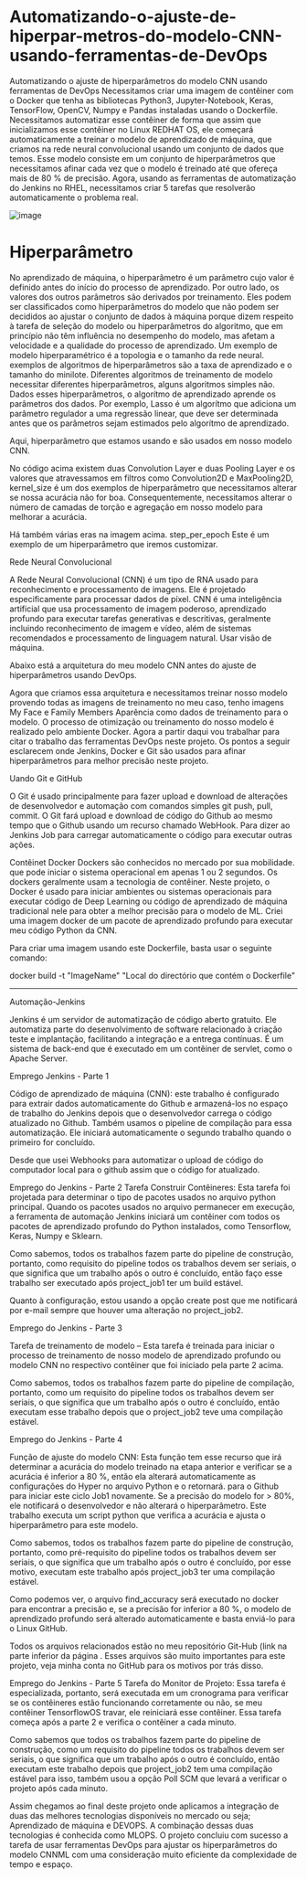# Automatizando-o-ajuste-de-hiperpar-metros-do-modelo-CNN-usando-ferramentas-de-DevOps

Automatizando o ajuste de hiperparâmetros do modelo CNN usando ferramentas de DevOps
Necessitamos criar uma imagem de contêiner com o Docker que tenha as bibliotecas Python3, Jupyter-Notebook, Keras, TensorFlow, OpenCV, Numpy e Pandas instaladas usando o Dockerfile. Necessitamos automatizar esse contêiner de forma que assim que inicializamos esse contêiner no Linux REDHAT OS, ele começará automaticamente a treinar o modelo de aprendizado de máquina, que criamos na rede neural convolucional usando um conjunto de dados que temos. Esse modelo consiste em um conjunto de hiperparâmetros que necessitamos afinar cada vez que o modelo é treinado até que ofereça mais de 80 % de precisão. Agora, usando as ferramentas de automatização do Jenkins no RHEL, necessitamos criar 5 tarefas que resolverão automaticamente o problema real.

 ![image](https://user-images.githubusercontent.com/90334631/180627230-50c8cc7b-1423-4be1-8f42-bcae9442f257.png)

# Hiperparâmetro

No aprendizado de máquina, o hiperparâmetro é um parâmetro cujo valor é definido antes do início do processo de aprendizado. Por outro lado, os valores dos outros parâmetros são derivados por treinamento. Eles podem ser classificados como hiperparâmetros do modelo que não podem ser decididos ao ajustar o conjunto de dados à máquina porque dizem respeito à tarefa de seleção do modelo ou hiperparâmetros do algoritmo, que em princípio não têm influência no desempenho do modelo, mas afetam a velocidade e a qualidade do processo de aprendizado. Um exemplo de modelo hiperparamétrico é a topologia e o tamanho da rede neural. exemplos de algoritmos de hiperparâmetros são a taxa de aprendizado e o tamanho do minilote.
Diferentes algoritmos de treinamento de modelo necessitar diferentes hiperparâmetros, alguns algoritmos simples não. Dados esses hiperparâmetros, o algorítmo de aprendizado aprende os parâmetros dos dados. Por exemplo, Lasso é um algorítmo que adiciona um parâmetro regulador a uma regressão linear, que deve ser determinada antes que os parâmetros sejam estimados pelo algorítmo de aprendizado.

Aqui, hiperparâmetro que estamos usando e são usados em nosso modelo CNN.

 

No código acima existem duas Convolution Layer e duas Pooling Layer e os valores que atravessamos em filtros como Convolution2D e MaxPooling2D, kernel_size é um dos exemplos de hiperparâmetro que necessitamos alterar se nossa acurácia não for boa. Consequentemente, necessitamos alterar o número de camadas de torção e agregação em nosso modelo para melhorar a acurácia.

 

Há também várias eras na imagem acima. step_per_epoch Este é um exemplo de um hiperparâmetro que iremos customizar.


Rede Neural Convolucional

A Rede Neural Convolucional (CNN) é um tipo de RNA usado para reconhecimento e processamento de imagens. Ele é projetado especificamente para processar dados de píxel. CNN é uma inteligência artificial que usa processamento de imagem poderoso, aprendizado profundo para executar tarefas generativas e descritivas, geralmente incluindo reconhecimento de imagem e vídeo, além de sistemas recomendados e processamento de linguagem natural. Usar visão de máquina.

Abaixo está a arquitetura do meu modelo CNN antes do ajuste de hiperparâmetros usando DevOps.

 

Agora que criamos essa arquitetura e necessitamos treinar nosso modelo provendo todas as imagens de treinamento no meu caso, tenho imagens My Face e Family Members Aparência como dados de treinamento para o modelo. O processo de otimização ou treinamento do nosso modelo é realizado pelo ambiente Docker. Agora a partir daqui vou trabalhar para citar o trabalho das ferramentas DevOps neste projeto. Os pontos a seguir esclarecem onde Jenkins, Docker e Git são usados para afinar hiperparâmetros para melhor precisão neste projeto.

Uando Git e GitHub

O Git é usado principalmente para fazer upload e download de alterações de desenvolvedor e automação com comandos simples git push, pull, commit. O Git fará upload e download de código do Github ao mesmo tempo que o Github usando um recurso chamado WebHook. Para dizer ao Jenkins Job para carregar automaticamente o código para executar outras ações. 

Contêinet Docker
Dockers são conhecidos no mercado por sua mobilidade. que pode iniciar o sistema operacional em apenas 1 ou 2 segundos. Os dockers geralmente usam a tecnologia de contêiner. Neste projeto, o Docker é usado para iniciar ambientes ou sistemas operacionais para executar código de Deep Learning ou código de aprendizado de máquina tradicional nele para obter a melhor precisão para o modelo de ML. Criei uma imagem docker de um pacote de aprendizado profundo para executar meu código Python da CNN.

 
Para criar uma imagem usando este Dockerfile, basta usar o seguinte comando:

docker build -t "ImageName" "Local do directório que contém o Dockerfile"

- - - - - - - - - - - - - - - - - - - - - - - - - - - - - - - - - - - - - - - - - - - - - - - - - - - - - - - - - - - - - - - -

Automação-Jenkins

Jenkins é um servidor de automatização de código aberto gratuito. Ele automatiza parte do desenvolvimento de software relacionado à criação teste e implantação, facilitando a integração e a entrega contínuas. É um sistema de back-end que é executado em um contêiner de servlet, como o Apache Server.

Emprego Jenkins  - Parte 1

Código de aprendizado de máquina (CNN): este trabalho é configurado para extrair dados automaticamente do Github e armazená-los no espaço de trabalho do Jenkins depois que o desenvolvedor carrega o código atualizado no Github. Também usamos o pipeline de compilação para essa automatização. Ele iniciará automaticamente o segundo trabalho quando o primeiro for concluído.
 
Desde que usei Webhooks para automatizar o upload de código do computador local para o github assim que o código for atualizado.

 





Emprego do Jenkins - Parte 2
Tarefa Construir Contêineres: Esta tarefa foi projetada para determinar o tipo de pacotes usados no arquivo python principal. Quando os pacotes usados no arquivo permanecer em execução, a ferramenta de automação Jenkins iniciará um contêiner com todos os pacotes de aprendizado profundo do Python instalados, como Tensorflow, Keras, Numpy e Sklearn.
 
Como sabemos, todos os trabalhos fazem parte do pipeline de construção, portanto, como requisito do pipeline todos os trabalhos devem ser seriais, o que significa que um trabalho após o outro é concluído, então faço esse trabalho ser executado após project_job1 ter um build estável.
 
Quanto à configuração, estou usando a opção create post que me notificará por e-mail sempre que houver uma alteração no project_job2.
 


Emprego do Jenkins - Parte 3

Tarefa de treinamento de modelo – Esta tarefa é treinada para iniciar o processo de treinamento de nosso modelo de aprendizado profundo ou modelo CNN no respectivo contêiner que foi iniciado pela parte 2 acima.
 
Como sabemos, todos os trabalhos fazem parte do pipeline de compilação, portanto, como um requisito do pipeline todos os trabalhos devem ser seriais, o que significa que um trabalho após o outro é concluído, então executam esse trabalho depois que o project_job2 teve uma compilação estável.
 

Emprego do Jenkins - Parte 4

Função de ajuste do modelo CNN: Esta função tem esse recurso que irá determinar a acurácia do modelo treinado na etapa anterior e verificar se a acurácia é inferior a 80 %, então ela alterará automaticamente as configurações do Hyper no arquivo Python e o retornará. para o Github para iniciar este ciclo Job1 novamente. Se a precisão do modelo for > 80%, ele notificará o desenvolvedor e não alterará o hiperparâmetro. Este trabalho executa um script python que verifica a acurácia e ajusta o hiperparâmetro para este modelo.
 

Como sabemos, todos os trabalhos fazem parte do pipeline de construção, portanto, como pré-requisito do pipeline todos os trabalhos devem ser seriais, o que significa que um trabalho após o outro é concluído, por esse motivo, executam este trabalho após project_job3 ter uma compilação estável.
 
Como podemos ver, o arquivo find_accuracy será executado no docker para encontrar a precisão e, se a precisão for inferior a 80 %, o modelo de aprendizado profundo será alterado automaticamente e basta enviá-lo para o Linux GitHub.

Todos os arquivos relacionados estão no meu repositório Git-Hub (link na parte inferior da página . Esses arquivos são muito importantes para este projeto, veja minha conta no GitHub para os motivos por trás disso.

Emprego do Jenkins - Parte 5
Tarefa do Monitor de Projeto: Essa tarefa é especializada, portanto, será executada em um cronograma para verificar se os contêineres estão funcionando corretamente ou não, se meu contêiner TensorflowOS travar, ele reiniciará esse contêiner. Essa tarefa começa após a parte 2 e verifica o contêiner a cada minuto.
 

Como sabemos que todos os trabalhos fazem parte do pipeline de construção, como um requisito do pipeline todos os trabalhos devem ser seriais, o que significa que um trabalho após o outro é concluído, então executam este trabalho depois que project_job2 tem uma compilação estável para isso, também usou a opção Poll SCM que levará a verificar o projeto após cada minuto.
 

Assim chegamos ao final deste projeto onde aplicamos a integração de duas das melhores tecnologias disponíveis no mercado ou seja; Aprendizado de máquina e DEVOPS. A combinação dessas duas tecnologias é conhecida como MLOPS. O projeto concluiu com sucesso a tarefa de usar ferramentas DevOps para ajustar os hiperparâmetros do modelo CNNML com uma consideração muito eficiente da complexidade de tempo e espaço.
